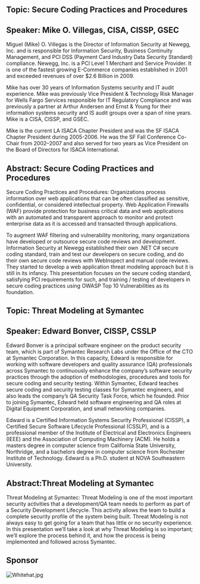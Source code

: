 ## Topic: Secure Coding Practices and Procedures

## Speaker: Mike O. Villegas, CISA, CISSP, GSEC

Miguel (Mike) O. Villegas is the Director of Information Security at
Newegg, Inc. and is responsible for Information Security, Business
Continuity Management, and PCI DSS (Payment Card Industry Data Security
Standard) compliance. Newegg, Inc. is a PCI Level 1 Merchant and Service
Provider. It is one of the fastest growing E-Commerce companies
established in 2001 and exceeded revenues of over $2.6 Billion in 2009.

Mike has over 30 years of Information Systems security and IT audit
experience. Mike was previously Vice President & Technology Risk Manager
for Wells Fargo Services responsible for IT Regulatory Compliance and
was previously a partner at Arthur Andersen and Ernst & Young for their
information systems security and IS audit groups over a span of nine
years. Mike is a CISA, CISSP, and GSEC.

Mike is the current LA ISACA Chapter President and was the SF ISACA
Chapter President during 2005-2006. He was the SF Fall Conference
Co-Chair from 2002–2007 and also served for two years as Vice President
on the Board of Directors for ISACA International.

## Abstract: Secure Coding Practices and Procedures

Secure Coding Practices and Procedures: Organizations process
information over web applications that can be often classified as
sensitive, confidential, or considered intellectual property. Web
Application Firewalls (WAF) provide protection for business critical
data and web applications with an automated and transparent approach to
monitor and protect enterprise data as it is accessed and transacted
through applications.

To augment WAF filtering and vulnerability monitoring, many
organizations have developed or outsource secure code reviews and
development. Information Security at Newegg established their own .NET
C\# secure coding standard, train and test our developers on secure
coding, and do their own secure code reviews with WebInspect and manual
code reviews. They started to develop a web application threat modeling
approach but it is still in its infancy. This presentation focuses on
the secure coding standard, satisfying PCI requirements for such, and
training / testing of developers in secure coding practices using OWASP
Top 10 Vulnerabilities as its foundation.

## Topic: Threat Modeling at Symantec

## Speaker: Edward Bonver, CISSP, CSSLP

Edward Bonver is a principal software engineer on the product security
team, which is part of Symantec Research Labs under the Office of the
CTO at Symantec Corporation. In this capacity, Edward is responsible for
working with software developers and quality assurance (QA)
professionals across Symantec to continuously enhance the company’s
software security practices through the adoption of methodologies,
procedures and tools for secure coding and security testing. Within
Symantec, Edward teaches secure coding and security testing classes for
Symantec engineers, and also leads the company’s QA Security Task Force,
which he founded. Prior to joining Symantec, Edward held software
engineering and QA roles at Digital Equipment Corporation, and small
networking companies.

Edward is a Certified Information Systems Security Professional (CISSP),
a Certified Secure Software Lifecycle Professional (CSSLP), and is a
professional member of the Institute of Electrical and Electronics
Engineers (IEEE) and the Association of Computing Machinery (ACM). He
holds a masters degree in computer science from California State
University, Northridge, and a bachelors degree in computer science from
Rochester Institute of Technology. Edward is a Ph.D. student at NOVA
Southeastern University.

## Abstract:Threat Modeling at Symantec

Threat Modeling at Symantec: Threat Modeling is one of the most
important security activities that a development/QA team needs to
perform as part of a Security Development Lifecycle. This activity
allows the team to build a complete security profile of the system being
built. Threat Modeling is not always easy to get going for a team that
has little or no security experience. In this presentation we’ll take a
look at why Threat Modeling is so important; we’ll explore the process
behind it, and how the process is being implemented and followed across
Symantec.

## Sponsor

![Whitehat.jpg](Whitehat.jpg "Whitehat.jpg")